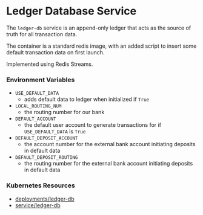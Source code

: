 # Ledger Database Service

The `ledger-db` service is an append-only ledger that acts as the source of truth
for all transaction data.

The container is a standard redis image, with an added script to insert some
default transaction data on first launch.

Implemented using Redis Streams.

### Environment Variables

- `USE_DEFAULT_DATA`
  - adds default data to ledger when initialized if `True`
- `LOCAL_ROUTING_NUM`
  - the routing number for our bank
- `DEFAULT_ACCOUNT`
  - the default user account to generate transactions for if `USE_DEFAULT_DATA` is `True`
- `DEFAULT_DEPOSIT_ACCOUNT`
  - the account number for the external bank account initiating deposits in default data
- `DEFAULT_DEPOSIT_ROUTING`
  - the routing number for the external bank account initiating deposits in default data

### Kubernetes Resources

- [deployments/ledger-db](/kubernetes-manifests/ledger-db.yaml)
- [service/ledger-db](/kubernetes-manifests/ledger-db.yaml)
